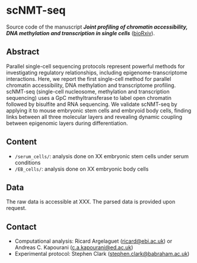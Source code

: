 scNMT-seq
=========

Source code of the manuscript ***Joint profiling of chromatin accessibility, DNA methylation and transcription in single cells*** ([bioRxiv](biorxiv.org/content/early/2017/05/17/138685)).

Abstract
--------
Parallel single-cell sequencing protocols represent powerful methods for investigating regulatory relationships, including epigenome-transcriptome interactions. Here, we report the first single-cell method for parallel chromatin accessibility, DNA methylation and transcriptome profiling. scNMT-seq (single-cell nucleosome, methylation and transcription sequencing) uses a GpC methyltransferase to label open chromatin followed by bisulfite and RNA sequencing. We validate scNMT-seq by applying it to mouse embryonic stem cells and embryoid body cells, finding links between all three molecular layers and revealing dynamic coupling between epigenomic layers during differentiation.


Content
-------
* `/serum_cells/`: analysis done on XX embryonic stem cells under serum conditions
* `/EB_cells/`: analysis done on XX embryonic body cells

Data
-------
The raw data is accessible at XXX.
The parsed data is provided upon request.

Contact
-------
* Computational analysis: Ricard Argelaguet (ricard@ebi.ac.uk) or Andreas C. Kapourani (c.a.kapourani@ed.ac.uk)
* Experimental protocol: Stephen Clark (stephen.clark@babraham.ac.uk)

